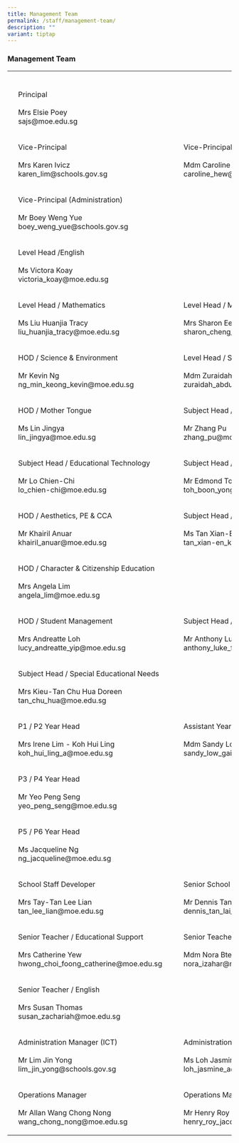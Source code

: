 ```yaml
---
title: Management Team
permalink: /staff/management-team/
description: ""
variant: tiptap
---
```

<h3>Management Team</h3><table><tbody><tr><th rowspan="1" colspan="1"><p></p></th><th rowspan="1" colspan="1"><p></p></th><th rowspan="1" colspan="1"><p></p></th><th rowspan="1" colspan="1"><p></p></th><th rowspan="1" colspan="1"><p></p></th></tr><tr><td rowspan="1" colspan="1"><p></p></td><td rowspan="1" colspan="1"><p>Principal<br><br>Mrs Elsie Poey<br>sajs@moe.edu.sg</p></td><td rowspan="1" colspan="1"><p></p></td><td rowspan="1" colspan="1"><p></p></td><td rowspan="1" colspan="1"><p></p></td></tr><tr><td rowspan="1" colspan="1"><p></p></td><td rowspan="1" colspan="1"><p>Vice-Principal<br><br>Mrs Karen Ivicz<br>karen_lim@schools.gov.sg</p></td><td rowspan="1" colspan="1"><p></p></td><td rowspan="1" colspan="1"><p></p></td><td rowspan="1" colspan="1"><p>Vice-Principal<br><br>Mdm Caroline Hew<br>caroline_hew@schools.gov.sg</p></td></tr><tr><td rowspan="1" colspan="1"><p></p></td><td rowspan="1" colspan="1"><p>Vice-Principal (Administration)<br><br>Mr Boey Weng Yue<br>boey_weng_yue@schools.gov.sg</p></td><td rowspan="1" colspan="1"><p></p></td><td rowspan="1" colspan="1"><p></p></td><td rowspan="1" colspan="1"><p></p></td></tr><tr><td rowspan="1" colspan="1"><p></p></td><td rowspan="1" colspan="1"><p>Level Head /English<br><br>Ms Victora Koay<br>victoria_koay@moe.edu.sg</p></td><td rowspan="1" colspan="1"><p></p></td><td rowspan="1" colspan="1"><p></p></td><td rowspan="1" colspan="1"><p></p></td></tr><tr><td rowspan="1" colspan="1"><p></p></td><td rowspan="1" colspan="1"><p>Level Head / Mathematics<br><br>Ms Liu Huanjia Tracy<br>liu_huanjia_tracy@moe.edu.sg</p></td><td rowspan="1" colspan="1"><p></p></td><td rowspan="1" colspan="1"><p></p></td><td rowspan="1" colspan="1"><p>Level Head / Mathematics<br><br>Mrs Sharon Ee<br>sharon_cheng_shi_min@moe.edu.sg</p></td></tr><tr><td rowspan="1" colspan="1"><p></p></td><td rowspan="1" colspan="1"><p>HOD / Science &amp; Environment<br><br>Mr Kevin Ng<br>ng_min_keong_kevin@moe.edu.sg</p></td><td rowspan="1" colspan="1"><p></p></td><td rowspan="1" colspan="1"><p></p></td><td rowspan="1" colspan="1"><p>Level Head / Science &amp; Environment<br><br>Mdm Zuraidah Bte Abdul Malik<br>zuraidah_abdul_malik@moe.edu.sg</p></td></tr><tr><td rowspan="1" colspan="1"><p></p></td><td rowspan="1" colspan="1"><p>HOD / Mother Tongue<br><br>Ms Lin Jingya<br>lin_jingya@moe.edu.sg</p></td><td rowspan="1" colspan="1"><p></p></td><td rowspan="1" colspan="1"><p></p></td><td rowspan="1" colspan="1"><p>Subject Head / Chinese Language<br><br>Mr Zhang Pu<br>zhang_pu@moe.edu.sg</p></td></tr><tr><td rowspan="1" colspan="1"><p></p></td><td rowspan="1" colspan="1"><p>Subject Head / Educational Technology<br><br>Mr Lo Chien-Chi<br>lo_chien-chi@moe.edu.sg</p></td><td rowspan="1" colspan="1"><p></p></td><td rowspan="1" colspan="1"><p></p></td><td rowspan="1" colspan="1"><p>Subject Head / PE (Covering)<br><br>Mr Edmond Toh<br>toh_boon_yong_edmond@moe.edu.sg</p></td></tr><tr><td rowspan="1" colspan="1"><p></p></td><td rowspan="1" colspan="1"><p>HOD / Aesthetics, PE &amp; CCA<br><br>Mr Khairil Anuar<br>khairil_anuar@moe.edu.sg</p></td><td rowspan="1" colspan="1"><p></p></td><td rowspan="1" colspan="1"><p></p></td><td rowspan="1" colspan="1"><p>Subject Head / Aesthetics<br><br>Ms Tan Xian-En Kimberly<br>tan_xian-en_kimberly@moe.edu.sg</p></td></tr><tr><td rowspan="1" colspan="1"><p></p></td><td rowspan="1" colspan="1"><p>HOD / Character &amp; Citizenship Education<br><br>Mrs Angela Lim<br>angela_lim@moe.edu.sg</p></td><td rowspan="1" colspan="1"><p></p></td><td rowspan="1" colspan="1"><p></p></td><td rowspan="1" colspan="1"><p></p></td></tr><tr><td rowspan="1" colspan="1"><p></p></td><td rowspan="1" colspan="1"><p>HOD / Student Management<br><br>Mrs Andreatte Loh<br>lucy_andreatte_yip@moe.edu.sg</p></td><td rowspan="1" colspan="1"><p></p></td><td rowspan="1" colspan="1"><p></p></td><td rowspan="1" colspan="1"><p>Subject Head / Student Management<br><br>Mr Anthony Luke Fernandez<br>anthony_luke_fernandez@moe.edu.sg</p></td></tr><tr><td rowspan="1" colspan="1"><p></p></td><td rowspan="1" colspan="1"><p>Subject Head / Special Educational Needs <br><br>Mrs Kieu-Tan Chu Hua Doreen<br>tan_chu_hua@moe.edu.sg</p></td><td rowspan="1" colspan="1"><p></p></td><td rowspan="1" colspan="1"><p></p></td><td rowspan="1" colspan="1"><p></p></td></tr><tr><td rowspan="1" colspan="1"><p></p></td><td rowspan="1" colspan="1"><p>P1 / P2 Year Head<br><br>Mrs Irene Lim - Koh Hui Ling<br>koh_hui_ling_a@moe.edu.sg</p></td><td rowspan="1" colspan="1"><p></p></td><td rowspan="1" colspan="1"><p></p></td><td rowspan="1" colspan="1"><p>Assistant Year Head (P1 / P2)<br><br>Mdm Sandy Low<br>sandy_low_gait_hong@moe.edu.sg</p></td></tr><tr><td rowspan="1" colspan="1"><p></p></td><td rowspan="1" colspan="1"><p>P3 / P4 Year Head<br><br>Mr Yeo Peng Seng<br>yeo_peng_seng@moe.edu.sg</p></td><td rowspan="1" colspan="1"><p></p></td><td rowspan="1" colspan="1"><p></p></td><td rowspan="1" colspan="1"><p></p></td></tr><tr><td rowspan="1" colspan="1"><p></p></td><td rowspan="1" colspan="1"><p>P5 / P6 Year Head<br><br>Ms Jacqueline Ng<br>ng_jacqueline@moe.edu.sg</p></td><td rowspan="1" colspan="1"><p></p></td><td rowspan="1" colspan="1"><p></p></td><td rowspan="1" colspan="1"><p></p></td></tr><tr><td rowspan="1" colspan="1"><p></p></td><td rowspan="1" colspan="1"><p>School Staff Developer<br><br>Mrs Tay-Tan Lee Lian<br>tan_lee_lian@moe.edu.sg</p></td><td rowspan="1" colspan="1"><p></p></td><td rowspan="1" colspan="1"><p></p></td><td rowspan="1" colspan="1"><p>Senior School Counselor<br><br>Mr Dennis Tan Lai Hoe<br>dennis_tan_lai_hoe@moe.edu.sg</p></td></tr><tr><td rowspan="1" colspan="1"><p></p></td><td rowspan="1" colspan="1"><p>Senior Teacher / Educational Support<br><br>Mrs Catherine Yew<br>hwong_choi_foong_catherine@moe.edu.sg</p></td><td rowspan="1" colspan="1"><p></p></td><td rowspan="1" colspan="1"><p></p></td><td rowspan="1" colspan="1"><p>Senior Teacher / Art<br><br>Mdm Nora Bte Izahar<br>nora_izahar@moe.edu.sg</p></td></tr><tr><td rowspan="1" colspan="1"><p></p></td><td rowspan="1" colspan="1"><p>Senior Teacher / English<br><br>Mrs Susan Thomas<br>susan_zachariah@moe.edu.sg</p></td><td rowspan="1" colspan="1"><p></p></td><td rowspan="1" colspan="1"><p></p></td><td rowspan="1" colspan="1"><p></p></td></tr><tr><td rowspan="1" colspan="1"><p></p></td><td rowspan="1" colspan="1"><p>Administration Manager (ICT)<br><br>Mr Lim Jin Yong<br>lim_jin_yong@schools.gov.sg</p></td><td rowspan="1" colspan="1"><p></p></td><td rowspan="1" colspan="1"><p></p></td><td rowspan="1" colspan="1"><p>Administration Manager<br><br>Ms Loh Jasmine<br>loh_jasmine_a@schools.gov.sg</p></td></tr><tr><td rowspan="1" colspan="1"><p></p></td><td rowspan="1" colspan="1"><p>Operations Manager<br><br>Mr Allan Wang Chong Nong<br>wang_chong_nong@moe.edu.sg</p></td><td rowspan="1" colspan="1"><p></p></td><td rowspan="1" colspan="1"><p></p></td><td rowspan="1" colspan="1"><p>Operations Manager<br><br>Mr Henry Roy Jacob <br>henry_roy_jacob@moe.edu.sg</p></td></tr></tbody></table><p></p>